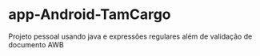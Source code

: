 # app-Android-TamCargo
Projeto pessoal usando java e expressões regulares além de validação de documento AWB
